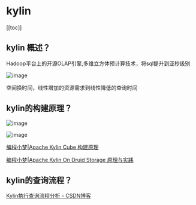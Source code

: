 # kylin

[[toc]]

## kylin 概述？

Hadoop平台上的开源OLAP引擎,多维立方体预计算技术，将sql提升到亚秒级别

![image](http://static.lovedata.net/jpg/2018/7/4/4bb2dc72ea9e7c1ca0fe7f39b39ee58a.jpg-wm)

空间换时间，线性增加的资源需求到线性降低的查询时间

## kylin的构建原理？

![image](http://static.lovedata.net/jpg/2018/7/10/05133de3b393e6366d11797a2386987b.jpg-wm)

![image](http://static.lovedata.net/jpg/2018/7/10/da963f940d5ec0716df33433d0d5811d.jpg-wm)

[编程小梦|Apache Kylin Cube 构建原理](https://blog.bcmeng.com/post/kylin-cube.html)

[编程小梦|Apache Kylin On Druid Storage 原理与实践](https://blog.bcmeng.com/post/kylin-on-druid-storage.html#4-%E7%A7%BB%E9%99%A4kylin%E6%9F%A5%E8%AF%A2%E6%97%B6%E7%9A%84%E6%A0%B8%E5%BF%83%E6%95%B0%E6%8D%AE%E7%BB%93%E6%9E%84gtrecord)

## kylin的查询流程？

[Kylin执行查询流程分析 - CSDN博客](https://blog.csdn.net/yu616568/article/details/50838504)